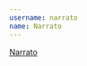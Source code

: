 ```yaml
---
username: narrato
name: Narrato
---
```


[Narrato](https://itunes.apple.com/de/app/narrato/id668158681?l=en&mt=8)
